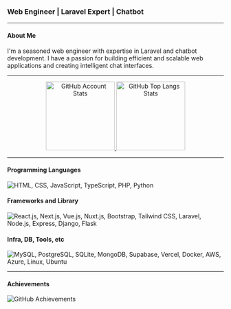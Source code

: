 ### Web Engineer | Laravel Expert | Chatbot

---

#### About Me
I'm a seasoned web engineer with expertise in Laravel and chatbot development. I have a passion for building efficient and scalable web applications and creating intelligent chat interfaces.

---

<p align="center">
   <a href="#">
   <img 
      src="https://github-readme-stats.vercel.app/api?username=sgsringo&show_icons=true&border_color=30363d&bg_color=0d1117&text_color=eef2ff&title_color=818cf8&count_private=true&border_radius=4" 
      alt="GitHub Account Stats"
      height="160"
      />
   </a>
   <a href="#">
   <img 
      src="https://github-readme-stats.vercel.app/api/top-langs/?username=sgsringo&layout=compact&border_color=30363d&bg_color=0d1117&text_color=eef2ff&title_color=818cf8&border_radius=4"
      alt="GitHub Top Langs Stats"
      height="160"
      />
   </a>
</p>

---

#### Programming Languages
![HTML, CSS, JavaScript, TypeScript, PHP, Python](https://skillicons.dev/icons?i=html,css,javascript,typescript,php,python)

#### Frameworks and Library
![React.js, Next.js, Vue.js, Nuxt.js, Bootstrap, Tailwind CSS, Laravel, Node.js, Express, Django, Flask](https://skillicons.dev/icons?i=react,next,vue,nuxt,bootstrap,tailwind,laravel,nodejs,express,django,flask)

#### Infra, DB, Tools, etc
![MySQL, PostgreSQL, SQLite, MongoDB, Supabase, Vercel, Docker, AWS, Azure, Linux, Ubuntu](https://skillicons.dev/icons?i=mysql,postgresql,sqlite,mongodb,supabase,vercel,docker,aws,azure,linux,ubuntu)

---

#### Achievements

![GitHub Achievements](https://github-profile-trophy.vercel.app/?username=sgsringo&theme=radical)
